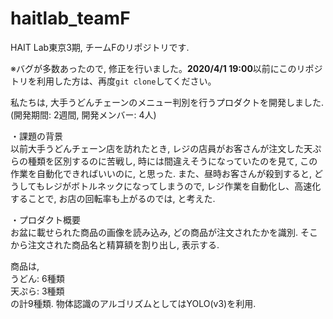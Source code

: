 # haitlab_teamF
HAIT Lab東京3期, チームFのリポジトリです.


※バグが多数あったので, 修正を行いました。**2020/4/1 19:00**以前にこのリポジトリを利用した方は、再度```git clone```してください。

私たちは, 大手うどんチェーンのメニュー判別を行うプロダクトを開発しました. (開発期間: 2週間, 開発メンバー: 4人) 

・課題の背景  
以前大手うどんチェーン店を訪れたとき, レジの店員がお客さんが注文した天ぷらの種類を区別するのに苦戦し, 時には間違えそうになっていたのを見て, この作業を自動化できればいいのに, と思った.
また、昼時お客さんが殺到すると, どうしてもレジがボトルネックになってしまうので, レジ作業を自動化し、高速化することで, お店の回転率も上がるのでは, と考えた.

・プロダクト概要  
お盆に載せられた商品の画像を読み込み, どの商品が注文されたかを識別.
そこから注文された商品名と精算額を割り出し, 表示する.

商品は,  
うどん: 6種類  
天ぷら: 3種類  
の計9種類. 物体認識のアルゴリズムとしてはYOLO(v3)を利用.
